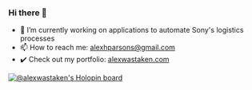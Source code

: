 ### Hi there 👋

- 🔭 I’m currently working on applications to automate Sony's logistics processes
- 📫 How to reach me: alexhparsons@gmail.com
- ✔️ Check out my portfolio: [alexwastaken.com](https://www.alexwastaken.com/)

[![@alexwastaken's Holopin board]([https://www.holopin.io/hacktoberfest2024/userbadge/cm1h5olsd10820ckx3t15wmxw)](https://holopin.io/@alexwastaken3)
